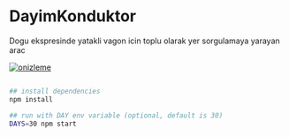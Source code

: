 # DayimKonduktor
Dogu ekspresinde yatakli vagon icin toplu olarak yer sorgulamaya yarayan arac

[![onizleme](https://asciinema.org/a/COiPj6eaVVMMVD7Qj9kJsGnfp.png)](https://asciinema.org/a/COiPj6eaVVMMVD7Qj9kJsGnfp)

```bash

## install dependencies
npm install

## run with DAY env variable (optional, default is 30)
DAYS=30 npm start

```
